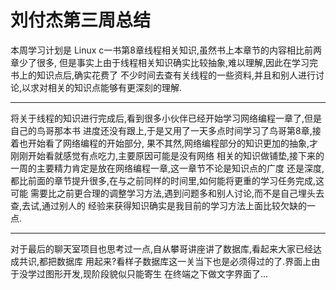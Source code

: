 # 刘付杰第三周总结
本周学习计划是 Linux c一书第8章线程相关知识,虽然书上本章节的内容相比前两章少了很多,
但是事实上由于线程相关知识确实比较抽象,难以理解,因此在学习完书上的知识点后,确实花费了
不少时间去查有关线程的一些资料,并且和别人进行讨论,以求对相关的知识点能够有更深刻的理解.
***
将关于线程的知识进行完成后,看到很多小伙伴已经开始学习网络编程一章了,但是自己的鸟哥那本书
进度还没有跟上,于是又用了一天多点时间学习了鸟哥第8章,接着也开始看了网络编程的开始部分,
果不其然,网络编程部分的知识更加的抽象,才刚刚开始看就感觉有点吃力,主要原因可能是没有网络
相关的知识做铺垫,接下来的一周的主要精力肯定是放在网络编程一章,这一章节不论是知识点的广度
还是深度,都比前面的章节提升很多,在与之前同样的时间里,如何能将更重的学习任务完成,这可能
需要比之前更合理的调整学习方法,遇到问题多和别人讨论,而不是自己埋头去查,去试,通过别人的
经验来获得知识确实是我目前的学习方法上面比较欠缺的一点.
***
对于最后的聊天室项目也思考过一点,自从攀哥讲座讲了数据库,看起来大家已经达成共识,都把数据库
用起来?看样子数据库这一关当下也是必须得过的了.界面上由于没学过图形开发,现阶段貌似只能寄生
在终端之下做文字界面了...
